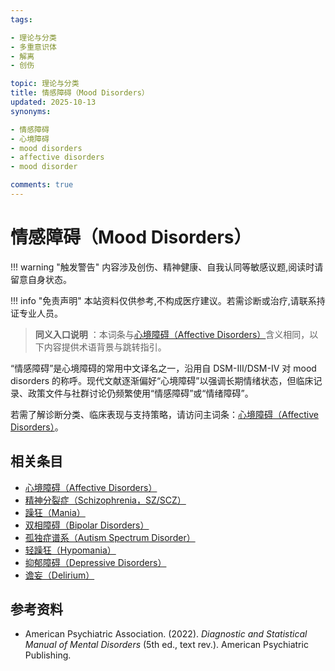```yaml
---
tags:

- 理论与分类
- 多重意识体
- 解离
- 创伤

topic: 理论与分类
title: 情感障碍（Mood Disorders）
updated: 2025-10-13
synonyms:

- 情感障碍
- 心境障碍
- mood disorders
- affective disorders
- mood disorder

comments: true
---
```


# 情感障碍（Mood Disorders）

!!! warning "触发警告"
    内容涉及创伤、精神健康、自我认同等敏感议题,阅读时请留意自身状态。

!!! info "免责声明"
    本站资料仅供参考,不构成医疗建议。若需诊断或治疗,请联系持证专业人员。

> **同义入口说明** ：本词条与[心境障碍（Affective Disorders）](Affective-Disorders.md)含义相同，以下内容提供术语背景与跳转指引。

“情感障碍”是心境障碍的常用中文译名之一，沿用自 DSM-III/DSM-IV 对 mood disorders 的称呼。现代文献逐渐偏好“心境障碍”以强调长期情绪状态，但临床记录、政策文件与社群讨论仍频繁使用“情感障碍”或“情绪障碍”。

若需了解诊断分类、临床表现与支持策略，请访问主词条：[心境障碍（Affective Disorders）](Affective-Disorders.md)。

## 相关条目

- [心境障碍（Affective Disorders）](Affective-Disorders.md)
- [精神分裂症（Schizophrenia，SZ/SCZ）](Schizophrenia-SZ.md)
- [躁狂（Mania）](Mania.md)
- [双相障碍（Bipolar Disorders）](Bipolar-Disorders.md)
- [孤独症谱系（Autism Spectrum Disorder）](Autism-Spectrum-Disorder.md)
- [轻躁狂（Hypomania）](Hypomania.md)
- [抑郁障碍（Depressive Disorders）](Depressive-Disorders.md)
- [谵妄（Delirium）](Delirium.md)

## 参考资料

- American Psychiatric Association. (2022). *Diagnostic and Statistical Manual of Mental Disorders* (5th ed., text rev.). American Psychiatric Publishing.
